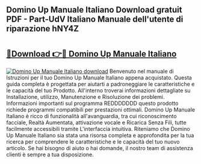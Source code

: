 ## Domino Up Manuale Italiano Download gratuit PDF - Part-UdV Italiano Manuale dell'utente di riparazione hNY4Z

# <h2><a href="http://dffn5b.blite.top/?on=Domino+Up+Manuale+Italiano">🔗Download 👉🔴 Domino Up Manuale Italiano</a></h2>

[![Domino Up Manuale Italiano download](https://i.imgur.com/lujVjoI.png)](http://dffn5b.blite.top/?on=Domino+Up+Manuale+Italiano)
Benvenuto nel manuale di Istruzioni per il tuo Domino Up Manuale Italiano appena acquistato. Questa guida completa è progettata per aiutarti a padroneggiare le caratteristiche e le capacità del tuo Prodotto. All'interno troverai informazioni dettagliate su Installazione, utilizzo, Manutenzione e Risoluzione dei problemi. Informazioni importanti sul programma REDDDDDDD questo prodotto richiede programmi compatibili per prestazioni ottimali. Domino Up Manuale Italiano è ricco di funzionalità all'avanguardia, tra cui riconoscimento facciale, Realtà Aumentata, attivazione vocale e Ricarica Senza Fili, tutte facilmente accessibili tramite L'interfaccia intuitiva. Riteniamo che Domino Up Manuale Italiano sia stata una risorsa completa e approfondita per la tua ricerca per comprendere le caratteristiche e le capacità del tuo nuovo articolo. Se hai bisogno di aiuto o hai domande, il nostro team di assistenza clienti è sempre a tua disposizione.
